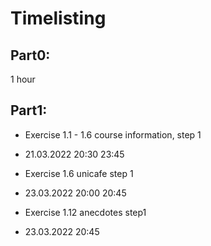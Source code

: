 # Timelisting

## Part0:

1 hour

## Part1:

- Exercise 1.1 - 1.6 course information, step 1
+ 21.03.2022 20:30 23:45

- Exercise 1.6 unicafe step 1
+ 23.03.2022 20:00 20:45

- Exercise 1.12 anecdotes step1
+ 23.03.2022 20:45

